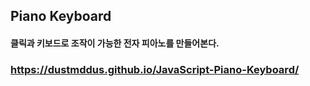 ## Piano Keyboard 
#### 클릭과 키보드로 조작이 가능한 전자 피아노를 만들어본다. 
###  https://dustmddus.github.io/JavaScript-Piano-Keyboard/
